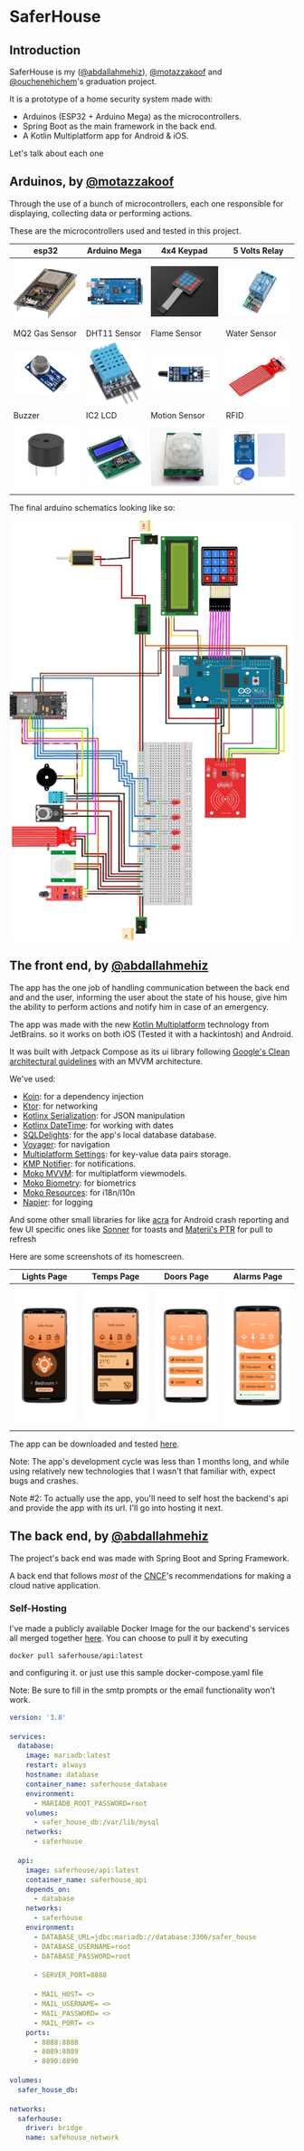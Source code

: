 # SaferHouse
## Introduction
SaferHouse is my ([@abdallahmehiz](https://github.com/abdallahmehiz)), [@motazzakoof](https://github.com/motazzakoof) and [@ouchenehichem](https://github.com/ouchenehicham)'s graduation project.

It is a prototype of a home security system made with:
 - Arduinos (ESP32 + Arduino Mega) as the microcontrollers.
 - Spring Boot as the main framework in the back end.
 - A Kotlin Multiplatform app for Android & iOS.

Let's talk about each one

## Arduinos, by [@motazzakoof](https://github.com/motazzakoof)
Through the use of a bunch of microcontrollers, each one responsible for displaying, collecting data or performing actions.

These are the microcontrollers used and tested in this project.

| esp32 | Arduino Mega | 4x4 Keypad | 5 Volts Relay |
|-|-|-|-|
| ![esp32](/profile/arduino_parts/esp32.jpg) | ![arduino_mega](/profile/arduino_parts/Arduino-Mega.jpg) | ![4x4](/profile/arduino_parts/4x4%20Keypad.jpg) | ![5volts](/profile/arduino_parts/5Volt%20relay.jpg)
| MQ2 Gas Sensor | DHT11 Sensor | Flame Sensor | Water Sensor
| ![water](/profile/arduino_parts/MQ-2-Gas-Sensor.png) | ![dht](/profile/arduino_parts/DHT11-Sensor.jpg) | ![flame](/profile/arduino_parts/flame%20sensor.jpg) | ![water](/profile/arduino_parts/water%20sensor.jpg) |
| Buzzer | IC2 LCD | Motion Sensor | RFID |
| ![buzz](/profile/arduino_parts/Buzzer.png) | ![lcd](/profile/arduino_parts/IC2%20LCD.jpg) | ![motion](/profile/arduino_parts/motion%20senser.png) | ![rfid](/profile/arduino_parts/rfid.jpg) | 

The final arduino schematics looking like so:

![](/profile/schematic.png)

## The front end, by [@abdallahmehiz](https://github.com/abdallahmehiz)

The app has the one job of handling communication between the back end and and the user, informing the user about the state of his house, give him the ability to perform actions and notify him in case of an emergency.

The app was made with the new [Kotlin Multiplatform](https://www.jetbrains.com/kotlin-multiplatform/) technology from JetBrains. so it works on both iOS (Tested it with a hackintosh) and Android.

It was built with Jetpack Compose as its ui library following [Google's Clean architectural guidelines](https://developer.android.com/topic/architecture) with an MVVM architecture.

We've used:
 - [Koin](https://insert-koin.io/): for a dependency injection
 - [Ktor](https://ktor.io/): for networking
 - [Kotlinx Serialization](https://github.com/Kotlin/kotlinx.serialization): for JSON manipulation
 - [Kotlinx DateTime](https://github.com/Kotlin/kotlinx-datetime): for working with dates
 - [SQLDelights](https://cashapp.github.io/sqldelight/2.0.1/): for the app's local database database.
 - [Voyager](https://voyager.adriel.cafe/): for navigation
 - [Multiplatform Settings](https://github.com/russhwolf/multiplatform-settings): for key-value data pairs storage.
 - [KMP Notifier](https://github.com/mirzemehdi/KMPNotifier/): for notifications.
 - [Moko MVVM](https://github.com/icerockdev/moko-mvvm): for multiplatform viewmodels.
 - [Moko Biometry](https://github.com/icerockdev/moko-biometry): for biometrics
 - [Moko Resources](https://github.com/icerockdev/moko-resources): for i18n/l10n
 - [Napier](https://github.com/AAkira/Napier): for logging

And some other small libraries for like [acra](https://www.acra.ch/) for Android crash reporting and few UI specific ones like [Sonner](https://github.com/dokar3/compose-sonner) for toasts and [Materii's PTR](https://github.com/MateriiApps/pullrefresh) for pull to refresh

Here are some screenshots of its homescreen.

|Lights Page| Temps Page | Doors Page | Alarms Page |
|-|-|-|-|
|![lights](/profile/app/lights_page.PNG)| ![temps](/profile/app/temps_page.PNG) | ![doors](/profile/app/doors_page.PNG) | ![alarms](/profile/app/alarms_page.PNG) |

The app can be downloaded and tested [here](https://github.com/saferhouse/.github/releases/download/1.0-readme/app-release.apk).

Note: The app's development cycle was less than 1 months long, and while using relatively new technologies that I wasn't that familiar with, expect bugs and crashes. 

Note #2: To actually use the app, you'll need to self host the backend's api and provide the app with its url. I'll go into hosting it next.

## The back end, by [@abdallahmehiz](https://github.com/abdallahmehiz)

The project's back end was made with Spring Boot and Spring Framework.

A back end that follows *most* of the [CNCF](https://landscape.cncf.io/)'s recommendations for making a cloud native application.

### Self-Hosting
I've made a publicly available Docker Image for the our backend's services all merged together [here](https://hub.docker.com/repository/docker/saferhouse/api). You can choose to pull it by executing 

```
docker pull saferhouse/api:latest
```

and configuring it. or just use this sample docker-compose.yaml file


Note: Be sure to fill in the smtp prompts or the email functionality won't work.

```yaml
version: '3.8'

services:
  database:
    image: mariadb:latest
    restart: always
    hostname: database
    container_name: saferhouse_database
    environment:
      - MARIADB_ROOT_PASSWORD=root
    volumes:
      - safer_house_db:/var/lib/mysql
    networks:
      - saferhouse

  api:
    image: saferhouse/api:latest
    container_name: saferhouse_api
    depends_on:
      - database
    networks:
      - saferhouse
    environment:
      - DATABASE_URL=jdbc:mariadb://database:3306/safer_house
      - DATABASE_USERNAME=root
      - DATABASE_PASSWORD=root
    
      - SERVER_PORT=8888

      - MAIL_HOST= <>
      - MAIL_USERNAME= <>
      - MAIL_PASSWORD= <>
      - MAIL_PORT= <>
    ports:
      - 8888:8888
      - 8889:8889
      - 8890:8890

volumes:
  safer_house_db:

networks:
  saferhouse:
    driver: bridge
    name: safehouse_network
```
